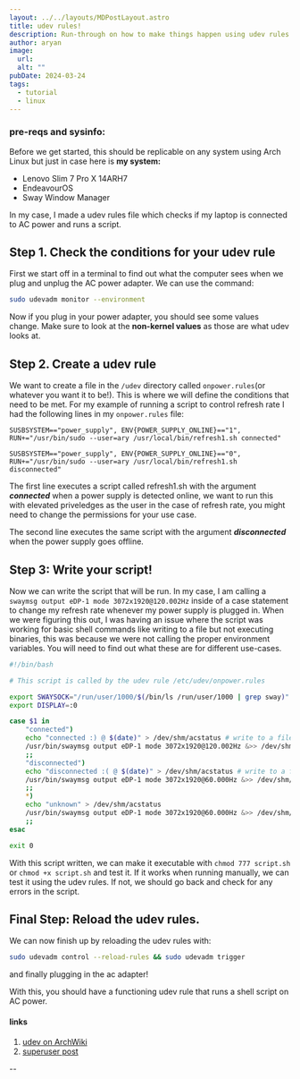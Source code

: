 ```yaml
---
layout: ../../layouts/MDPostLayout.astro
title: udev rules!
description: Run-through on how to make things happen using udev rules and bash scripts.
author: aryan
image:
  url: 
  alt: ""
pubDate: 2024-03-24
tags:
  - tutorial
  - linux
---
```


### pre-reqs and sysinfo:
Before we get started, this should be replicable on any system using Arch Linux but just in case here is
**my system:**
- Lenovo Slim 7 Pro X 14ARH7
- EndeavourOS
- Sway Window Manager

In my case, I made a udev rules file which checks if my laptop is connected to AC power and runs a script.

## Step 1. Check the conditions for your udev rule
First we start off in a terminal to find out what the computer sees when we plug and unplug the AC power adapter.
We can use the command:
```bash
sudo udevadm monitor --environment
``` 
Now if you plug in your power adapter, you should see some values change. Make sure to look at the **non-kernel values** as those are what udev looks at. 

## Step 2. Create a udev rule
We want to create a file in the `/udev` directory called `onpower.rules`(or whatever you want it to be!). This is where we will define the conditions that need to be met.
For my example of running a script to control refresh rate I had the following lines in my `onpower.rules` file:
```udev rules
SUSBSYSTEM=="power_supply", ENV{POWER_SUPPLY_ONLINE}=="1", RUN+="/usr/bin/sudo --user=ary /usr/local/bin/refresh1.sh connected"

SUSBSYSTEM=="power_supply", ENV{POWER_SUPPLY_ONLINE}=="0", RUN+="/usr/bin/sudo --user=ary /usr/local/bin/refresh1.sh disconnected"
```
The first line executes a script called refresh1.sh with the argument ***connected*** when a power supply is detected online, we want to run this with elevated priveledges as the user in the case of refresh rate, you might need to change the permissions for your use case.

 The second line executes the same script with the argument ***disconnected*** when the power supply goes offline.

## Step 3: Write your script!
Now we can write the script that will be run. In my case, I am calling a `swaymsg output eDP-1 mode 3072x1920@120.002Hz` inside of a case statement to change my refresh rate
whenever my power supply is plugged in. When we were figuring this out, I was having an issue where the script was working for basic shell commands like writing to a file but not executing binaries, this was because we were not calling the proper environment variables. You will need to find out what these are for different use-cases.
```bash
#!/bin/bash

# This script is called by the udev rule /etc/udev/onpower.rules

export SWAYSOCK="/run/user/1000/$(/bin/ls /run/user/1000 | grep sway)"
export DISPLAY=:0

case $1 in 
    "connected")
    echo "connected :) @ $(date)" > /dev/shm/acstatus # write to a file letting us know if its connected for debugging.
    /usr/bin/swaymsg output eDP-1 mode 3072x1920@120.002Hz &>> /dev/shm/acstatus
    ;;
    "disconnected")
    echo "disconnected :( @ $(date)" > /dev/shm/acstatus # write to a file letting us know if its connected for debugging.
    /usr/bin/swaymsg output eDP-1 mode 3072x1920@60.000Hz &>> /dev/shm/acstatus
    ;;
    *)
    echo "unknown" > /dev/shm/acstatus
    /usr/bin/swaymsg output eDP-1 mode 3072x1920@60.000Hz &>> /dev/shm/acstatus
    ;;
esac

exit 0
```
With this script written, we can make it executable with `chmod 777 script.sh` or `chmod +x script.sh` and test it. If it works when running manually, we can test it using the udev rules. If not, we should go back and check for any errors in the script.

## Final Step: Reload the udev rules.
We can now finish up by reloading the udev rules with:
```bash
sudo udevadm control --reload-rules && sudo udevadm trigger
```
and finally plugging in the ac adapter!

With this, you should have a functioning udev rule that runs a shell script on AC power.
#### links
1. [udev on ArchWiki](https://wiki.archlinux.org/title/udev)
2. [superuser post](https://superuser.com/a/1426287)

--